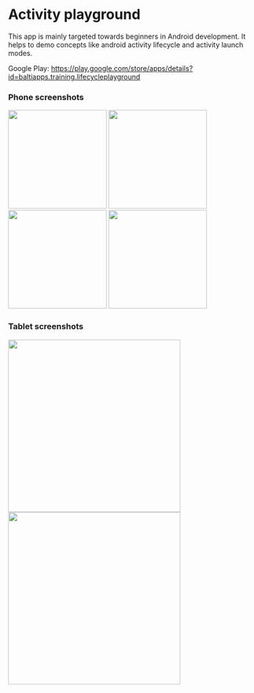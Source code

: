 # Activity playground

This app is mainly targeted towards beginners in Android development. It helps to demo concepts like android activity lifecycle and activity launch modes.  

Google Play: https://play.google.com/store/apps/details?id=baltiapps.training.lifecycleplayground  

### Phone screenshots

<img src=https://github.com/user-attachments/assets/2e68c2e2-e309-4901-9122-8666378186aa width=200/>
<img src=https://github.com/user-attachments/assets/bd90cccc-32cd-4b7d-9ad9-4db313029be3 width=200/>
<img src=https://github.com/user-attachments/assets/01c90e66-8cbf-4b8a-9cfd-557dd005ea13 width=200/>
<img src=https://github.com/user-attachments/assets/b7952a9f-ae63-4fcc-bc93-37993d22307e width=200/>

### Tablet screenshots

<img src=https://github.com/user-attachments/assets/13ce1cf7-c76d-409b-a300-6dd370f85ce6 height=350/>
<img src=https://github.com/user-attachments/assets/9ed6868a-484c-4fae-b552-7205a0bc449c height=350/>
